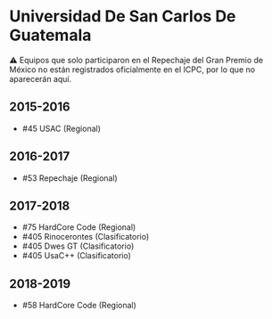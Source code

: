 # Universidad De San Carlos De Guatemala

:warning: Equipos que solo participaron en el Repechaje del Gran Premio de México no están registrados oficialmente en el ICPC, por lo que no aparecerán aquí.

## 2015-2016

- #45 USAC (Regional)

## 2016-2017

- #53 Repechaje (Regional)

## 2017-2018

- #75 HardCore Code (Regional)
- #405 Rinocerontes (Clasificatorio)
- #405 Dwes GT (Clasificatorio)
- #405 UsaC++ (Clasificatorio)

## 2018-2019

- #58 HardCore Code (Regional)



